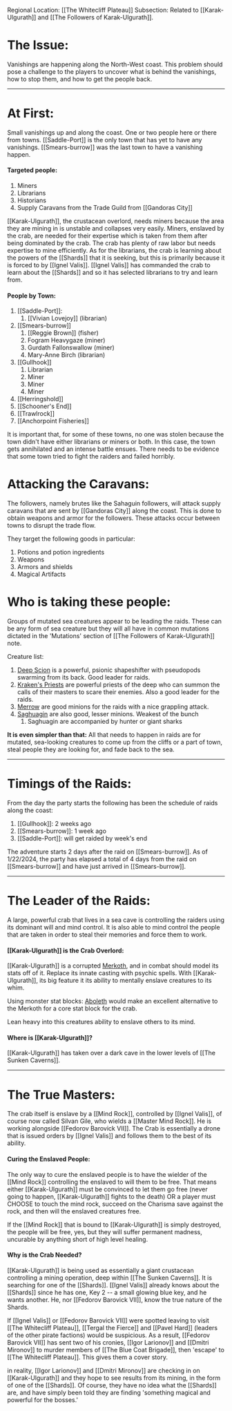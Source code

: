 Regional Location: [[The Whitecliff Plateau]]
Subsection: Related to [[Karak-Ulgurath]] and [[The Followers of Karak-Ulgurath]].
# The Issue:
Vanishings are happening along the North-West coast. This problem should pose a challenge to the players to uncover what is behind the vanishings, how to stop them, and how to get the people back. 

___
# At First:
Small vanishings up and along the coast. One or two people here or there from towns. [[Saddle-Port]] is the only town that has yet to have any vanishings. [[Smears-burrow]] was the last town to have a vanishing happen. 
#### Targeted people:
1. Miners
1. Librarians
2. Historians
3. Supply Caravans from the Trade Guild from [[Gandoras City]]

[[Karak-Ulgurath]], the crustacean overlord, needs miners because the area they are mining in is unstable and collapses very easily. Miners, enslaved by the crab, are needed for their expertise which is taken from them after being dominated by the crab. The crab has plenty of raw labor but needs expertise to mine efficiently. As for the librarians, the crab is learning about the powers of the [[Shards]] that it is seeking, but this is primarily because it is forced to by [[Ignel Valis]]. [[Ignel Valis]] has commanded the crab to learn about the [[Shards]] and so it has selected librarians to try and learn from. 
#### People by Town:
1. [[Saddle-Port]]: 
	1. [[Vivian Lovejoy]] (librarian)
2. [[Smears-burrow]]
	1. [[Reggie Brown]] (fisher)
	2. Fogram Heavygaze (miner) 
	3. Gurdath Fallonswallow (miner)
	4. Mary-Anne Birch (librarian) 
3. [[Gullhook]]
	1. Librarian
	2. Miner
	3. Miner
	4. Miner
4. [[Herringshold]]
5. [[Schooner's End]]
6. [[Trawlrock]]
7. [[Anchorpoint Fisheries]]

It is important that, for some of these towns, no one was stolen because the town didn't have either librarians or miners or both. In this case, the town gets annihilated and an intense battle ensues. There needs to be evidence that some town tried to fight the raiders and failed horribly. 
# Attacking the Caravans:
The followers, namely brutes like the Sahaguin followers, will attack supply caravans that are sent by [[Gandoras City]] along the coast. This is done to obtain weapons and armor for the followers. These attacks occur between towns to disrupt the trade flow.

They target the following goods in particular:
1. Potions and potion ingredients
2. Weapons
3. Armors and shields
4. Magical Artifacts
# Who is taking these people:
Groups of mutated sea creatures appear to be leading the raids. These can be any form of sea creature but they will all have in common mutations dictated in the 'Mutations' section of [[The Followers of Karak-Ulgurath]] note.

Creature list:
1. [Deep Scion](https://5e.tools/bestiary/deep-scion-vgm.html) is a powerful, psionic shapeshifter with pseudopods swarming from its back. Good leader for raids.
2. [Kraken's Priests](https://dr-eigenvalue.github.io/bestiary/creature/kraken-priest) are powerful priests of the deep who can summon the calls of their masters to scare their enemies. Also a good leader for the raids.
3. [Merrow](https://www.dndbeyond.com/monsters/16956-merrow) are good minions for the raids with a nice grappling attack.
4. [Saghuagin](https://roll20.net/compendium/dnd5e/Sahuagin#content) are also good, lesser minions. Weakest of the bunch
	1. Saghuagin are accompanied by hunter or giant sharks

**It is even simpler than that:**
All that needs to happen in raids are for mutated, sea-looking creatures to come up from the cliffs or a part of town, steal people they are looking for, and fade back to the sea. 

_ _ __
# Timings of the Raids:
From the day the party starts the following has been the schedule of raids along the coast:
1. [[Gullhook]]: 2 weeks ago
2. [[Smears-burrow]]: 1 week ago
3. [[Saddle-Port]]: will get raided by week's end

The adventure starts 2 days after the raid on [[Smears-burrow]]. As of 1/22/2024, the party has elapsed a total of 4 days from the raid on [[Smears-burrow]] and have just arrived in [[Smears-burrow]].

___
# The Leader of the Raids:
A large, powerful crab that lives in a sea cave is controlling the raiders using its dominant will and mind control. It is also able to mind control the people that are taken in order to steal their memories and force them to work.
#### [[Karak-Ulgurath]] is the Crab Overlord:
[[Karak-Ulgurath]] is a corrupted [Merkoth](https://dr-eigenvalue.github.io/bestiary/creature/morkoth), and in combat should model its stats off of it. Replace its innate casting with psychic spells. With [[Karak-Ulgurath]], its big feature it its ability to mentally enslave creatures to its whim.

Using monster stat blocks: [Aboleth](https://dr-eigenvalue.github.io/bestiary/creature/aboleth) would make an excellent alternative to the Merkoth for a core stat block for the crab.

Lean heavy into this creatures ability to enslave others to its mind.
#### Where is [[Karak-Ulgurath]]?
[[Karak-Ulgurath]] has taken over a dark cave in the lower levels of [[The Sunken Caverns]]. 

___
# The True Masters:
The crab itself is enslave by a [[Mind Rock]], controlled by [[Ignel Valis]], of course now called Silvan Gile, who wields a [[Master Mind Rock]]. He is working alongside [[Fedorov Barovick VII]]. The Crab is essentially a drone that is issued orders by [[Ignel Valis]] and follows them to the best of its ability. 
#### Curing the Enslaved People:
The only way to cure the enslaved people is to have the wielder of the [[Mind Rock]] controlling the enslaved to will them to be free. That means either [[Karak-Ulgurath]] must be convinced to let them go free (never going to happen, [[Karak-Ulgurath]] fights to the death) OR a player must CHOOSE to touch the mind rock, succeed on the Charisma save against the rock, and then will the enslaved creatures free. 

If the [[Mind Rock]] that is bound to [[Karak-Ulgurath]] is simply destroyed, the people will be free, yes, but they will suffer permanent madness, uncurable by anything short of high level healing. 
#### Why is the Crab Needed?
[[Karak-Ulgurath]] is being used as essentially a giant crustacean controlling a mining operation, deep within [[The Sunken Caverns]]. It is searching for one of the [[Shards]]. [[Ignel Valis]] already knows about the [[Shards]] since he has one, Key 2 -- a small glowing blue key, and he wants another. He, nor [[Fedorov Barovick VII]], know the true nature of the Shards. 

If [[Ignel Valis]] or [[Fedorov Barovick VII]] were spotted leaving to visit [[The Whitecliff Plateau]], [[Tergal the Fierce]] and [[Pavel Hard]] (leaders of the other pirate factions) would be suspicious. As a result, [[Fedorov Barovick VII]] has sent two of his cronies, [[Igor Larionov]] and [[Dmitri Mironov]] to murder members of [[The Blue Coat Brigade]], then 'escape' to [[The Whitecliff Plateau]]. This gives them a cover story.

in reality, [[Igor Larionov]] and [[Dmitri Mironov]] are checking in on [[Karak-Ulgurath]] and they hope to see results from its mining, in the form of one of the [[Shards]]. Of course, they have no idea what the [[Shards]] are, and have simply been told they are finding 'something magical and powerful for the bosses.'